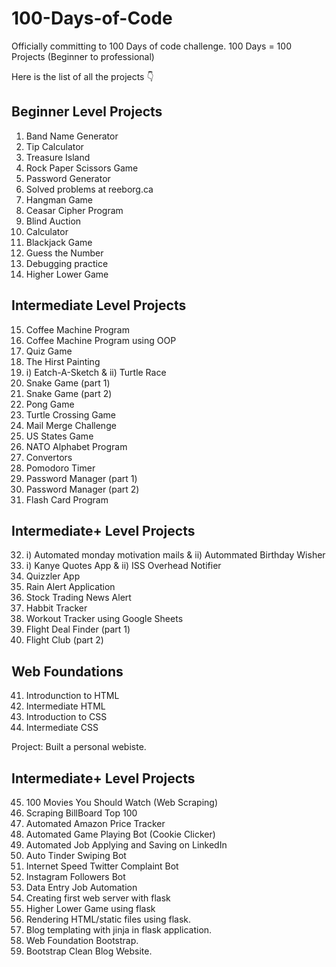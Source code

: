# 100-Days-of-Code
Officially committing to 100 Days of code challenge.
100 Days = 100 Projects
(Beginner to professional)

Here is the list of all the projects 👇

## Beginner Level Projects
1. Band Name Generator
2. Tip Calculator
3. Treasure Island
4. Rock Paper Scissors Game
5. Password Generator
6. Solved problems at reeborg.ca
7. Hangman Game
8. Ceasar Cipher Program
9. Blind Auction
10. Calculator
11. Blackjack Game
12. Guess the Number
13. Debugging practice
14. Higher Lower Game


## Intermediate Level Projects
15. Coffee Machine Program
16. Coffee Machine Program using OOP
17. Quiz Game
18. The Hirst Painting
19. i) Eatch-A-Sketch & ii) Turtle Race
20. Snake Game (part 1)
21. Snake Game (part 2)
22. Pong Game
23. Turtle Crossing Game
24. Mail Merge Challenge
25. US States Game
26. NATO Alphabet Program
27. Convertors
28. Pomodoro Timer
29. Password Manager (part 1)
30. Password Manager (part 2)
31. Flash Card Program


## Intermediate+ Level Projects
32. i) Automated monday motivation mails & ii) Autommated Birthday Wisher
33. i) Kanye Quotes App & ii) ISS Overhead Notifier
34. Quizzler App
35. Rain Alert Application
36. Stock Trading News Alert
37. Habbit Tracker
38. Workout Tracker using Google Sheets
39. Flight Deal Finder (part 1)
40. Flight Club (part 2)


## Web Foundations
41. Introdunction to HTML
42. Intermediate HTML
43. Introduction to CSS
44. Intermediate CSS

Project: Built a personal webiste.

## Intermediate+ Level Projects
45. 100 Movies You Should Watch (Web Scraping)
46. Scraping BillBoard Top 100
47. Automated Amazon Price Tracker
48. Automated Game Playing Bot (Cookie Clicker)
49. Automated Job Applying and Saving on LinkedIn
50. Auto Tinder Swiping Bot
51. Internet Speed Twitter Complaint Bot
52. Instagram Followers Bot
53. Data Entry Job Automation
54. Creating first web server with flask
55. Higher Lower Game using flask
56. Rendering HTML/static files using flask.
57. Blog templating with jinja in flask application.
58. Web Foundation Bootstrap.
59. Bootstrap Clean Blog Website.